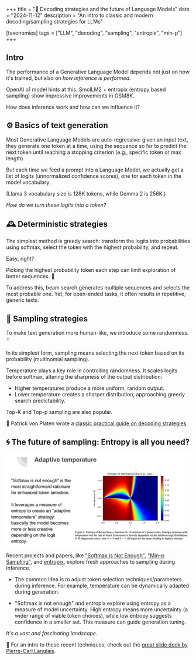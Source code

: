 +++
title = "🔮 Decoding strategies and the future of Language Models"
date = "2024-11-12"
description = "An intro to classic and modern decoding/sampling strategies for LLMs"

[taxonomies]
tags = ["LLM", "decoding", "sampling", "entropix", "min-p"]
+++

<!-- toc -->

## Intro
The performance of a Generative Language Model depends not just on how it's trained, but also on *how inference is performed*.

OpenAI o1 model hints at this.
SmolLM2 + entropix (entropy based sampling) show impressive improvements in GSM8K.

How does inference work and how can we influence it?

## ⚙️ Basics of text generation

Most Generative Language Models are auto-regressive:
given an input text, they generate one token at a time, using the sequence so far to predict the next token until reaching a stopping criterion (e.g., specific token or max length).

But each time we feed a prompt into a Language Model, we actually get a list of logits (unnormalized confidence scores), one for each token in the model vocabulary. 

(Llama 3 vocabulary size is 128K tokens, while Gemma 2 is 256K.)

*How do we turn these logits into a token?*


## 🕰️ Deterministic strategies

The simplest method is greedy search: transform the logits into probabilities using softmax, select the token with the highest probability, and repeat.

Easy, right?

Picking the highest probability token each step can limit exploration of better sequences. 🤔

To address this, beam search generates multiple sequences and selects the most probable one.
Yet, for open-ended tasks, it often results in repetitive, generic texts.



## 🎲 Sampling strategies

To make text generation more human-like, we introduce some randomness. 🃏

In its simplest form, sampling means selecting the next token based on its probability (multinomial sampling).

Temperature plays a key role in controlling randomness. It scales logits before softmax, altering the sharpness of the output distribution:
- Higher temperatures produce a more uniform, random output.
- Lower temperature creates a sharper distribution, approaching greedy search predictability.

Top-K and Top-p sampling are also popular.

🍪 Patrick von Platen wrote a [classic practical guide on decoding strategies](https://huggingface.co/blog/how-to-generate).



## 🌀 The future of sampling: Entropy is all you need?

![modern decoding strategies](decoding.png)

Recent projects and papers, like ["Softmax is Not Enough"](https://arxiv.org/abs/2410.01104), ["Min-p Sampling"](https://arxiv.org/abs/2407.01082), and [entropix](https://github.com/xjdr-alt/entropix), explore fresh approaches to sampling during inference.

- The common idea is to adjust token selection techniques/parameters during inference. For example, temperature can be dynamically adapted during generation.

- "Softmax is not enough" and entropix explore using entropy as a measure of model uncertainty. High entropy means more uncertainty (a wider range of viable token choices), while low entropy suggests confidence in a smaller set. 
This measure can guide generation tuning.

*It's a vast and fascinating landscape.*

🍪 For an intro to these recent techniques, check out the [great slide deck by Pierre-Carl Langlais](https://github.com/Pleias/Quest-Best-Tokens/blob/main/New%20physics%20of%20LLM.pdf).